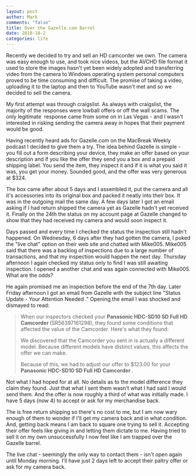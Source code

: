 ```yaml
--- 
layout: post
author: Mark
comments: "false"
title: Over the Gazelle.com Barrel
date: 2010-10-2
categories: life
---
```

Recently we decided to try and sell an HD camcorder we own. The camera was easy enough to use, and took nice videos, but the AVCHD file format it used to store the images hasn't yet been widely adopted and transferring video from the camera to Windows operating system personal computers proved to be time consuming and difficult. The promise of taking a video, uploading it to the laptop and then to YouTube wasn't met and so we decided to sell the camera.

My first attempt was through craigslist. As always with craigslist, the majority of the responses were lowball offers or off the wall scams. The only legitimate  response came from some on in Las Vegas - and I wasn't interested in risking sending the camera away in hopes that their payment would be good.

Having recently heard ads for Gazelle.com on the MacBreak Weekly podcast I decided to give them a try. The idea behind Gazelle is simple - you fill out a form describing your device, they make an offer based on your description and if you like the offer they send you a box and a prepaid shipping label. You send the item, they inspect it and if it is what you said it was, you get your money. Sounded good, and the offer was very generous at $324.

The box came after about 5 days and I assembled it, put the camera and all it's accessories into its original box and packed it neatly into their box. It was in the outgoing mail the same day. A few days later I got an email asking if I had return shipped the camera yet as Gazelle hadn't yet received it. Finally on the 24th the status on my account page at Gazelle changed to show that they had received my camera and would soon inspect it.

Days passed and every time I checked the status the inspection still hadn't happened. On Wednesday, 6 days after they had gotten the camera, I poked the "live chat" option on their web site and chatted with Mike005. Mike005 said that there was a backlog of inspections due to a large number of transactions, and that my inspection would happen the next day. Thursday afternoon I again checked my status only to find I was still awaiting inspection. I opened a another chat and was again connected with Mike005. What are the odds?

He again promised me an inspection before the end of the 7th day. Later Friday afternoon I got an email from Gazelle with the subject line "Status Update - Your Attention Needed ." Opening the email I was shocked and dismayed to read:
<blockquote>When our inspectors checked your <strong>Panasonic HDC-SD10 SD Full HD Camcorder </strong>(SR56397161298), they found some conditions that affected the value of the Camcorder. Here's what they found:

We discovered that the Camcorder you sent in is actually a different model. Because different models have distinct values, this affects the offer we can make.

Because of this, we had to adjust our offer to $123.00 for your <strong>Panasonic HDC-SD10 SD Full HD Camcorder </strong>.</blockquote>
Not what I had hoped for at all. No details as to the model difference they claim they found. Just that what I sent them wasn't what I had said I would send them. And the offer is now roughly a third of what was initially made. I have 5 days (now 4) to accept or ask for my merchandise back.

The is free return shipping so there's no cost to me, but I am now wary enough of them to wonder if I'll get my camera back and in what condition. And, getting back means I am back to square one trying to sell it. Accepting their offer feels like giving in and letting them dictate to me. Having tried to sell it on my own unsuccessfully I now feel like I am trapped over the Gazelle barrel.

The live chat - seemingly the only way to contact them - isn't open again until Monday morning. I'll have just 2 days left to accept their paltry offer or ask for my camera back.

